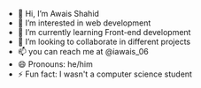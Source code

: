- 👋 Hi, I’m Awais Shahid
- 👀 I’m interested in web development
- 🌱 I’m currently learning Front-end development
- 💞️ I’m looking to collaborate in different projects
- 📫 you can reach me at @iawais_06
- 😄 Pronouns: he/him
- ⚡ Fun fact: I wasn't a computer science student

<!---
Awais111111/Awais111111 is a ✨ special ✨ repository because its `README.md` (this file) appears on your GitHub profile.
You can click the Preview link to take a look at your changes.
--->
